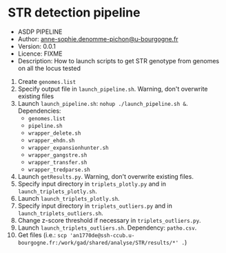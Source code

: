 # STR detection pipeline

- ASDP PIPELINE
- Author: anne-sophie.denomme-pichon@u-bourgogne.fr
- Version: 0.0.1
- Licence: FIXME
- Description: How to launch scripts to get STR genotype from genomes on all the locus tested

1. Create `genomes.list`
2. Specify output file in `launch_pipeline.sh`. Warning, don't overwrite existing files
3. Launch `launch_pipeline.sh`: `nohup ./launch_pipeline.sh &`. Dependencies:
   - `genomes.list`
   - `pipeline.sh`
   - `wrapper_delete.sh`
   - `wrapper_ehdn.sh`
   - `wrapper_expansionhunter.sh`
   - `wrapper_gangstre.sh`
   - `wrapper_transfer.sh`
   - `wrapper_tredparse.sh`
4. Launch `getResults.py`. Warning, don't overwrite existing files.
5. Specify input directory in `triplets_plotly.py` and in `launch_triplets_plotly.sh`.
6. Launch `launch_triplets_plotly.sh`.
7. Specify input directory in `triplets_outliers.py` and in `launch_triplets_outliers.sh`.
8. Change z-score threshold if necessary in `triplets_outliers.py`.
9. Launch `launch_triplets_outliers.sh`. Dependency: `patho.csv`.
10. Get files (i.e.: `scp 'an1770de@ssh-ccub.u-bourgogne.fr:/work/gad/shared/analyse/STR/results/*' .`)